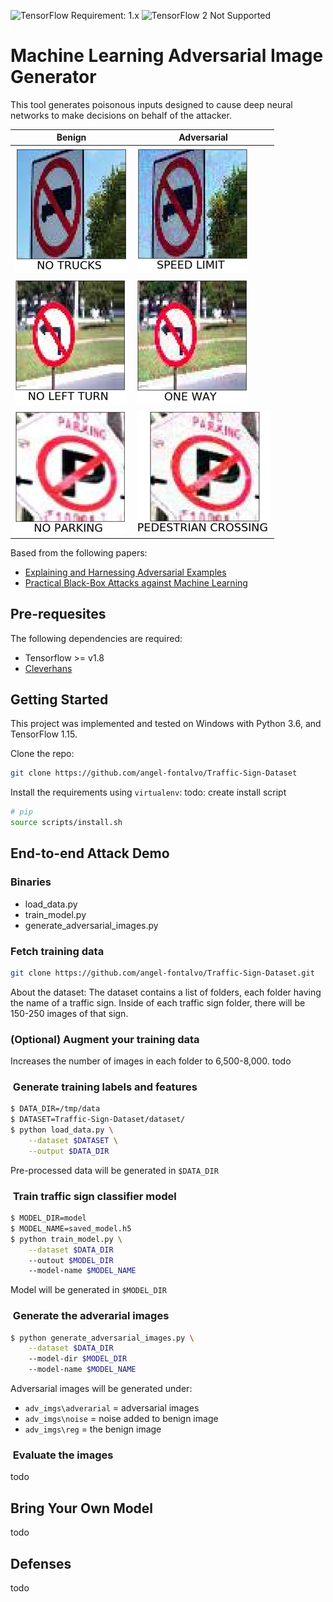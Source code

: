 ![TensorFlow Requirement: 1.x](https://img.shields.io/badge/TensorFlow%20Requirement-1.x-brightgreen)
![TensorFlow 2 Not Supported](https://img.shields.io/badge/TensorFlow%202%20Not%20Supported-%E2%9C%95-red.svg)

# Machine Learning Adversarial Image Generator 

This tool generates poisonous inputs designed to cause deep neural networks to make decisions on behalf of the attacker. 

| __Benign__ | __Adversarial__ |
|-------------|------------|
| ![Preview](imgs/benign_1.png)         | ![Preview](imgs/adversarial_1.png)     |
| ![Preview](imgs/benign_2.png)         | ![Preview](imgs/adversarial_2.png) |
| ![Preview](imgs/benign_3.png)         | ![Preview](imgs/adversarial_3.png) |

Based from the following papers: 

* [Explaining and Harnessing Adversarial Examples](https://arxiv.org/abs/1412.6572)
* [Practical Black-Box Attacks against Machine Learning](https://arxiv.org/abs/1602.02697)

## Pre-requesites

The following dependencies are required: 
* Tensorflow >= v1.8
* [Cleverhans](https://github.com/tensorflow/cleverhans) 

## Getting Started
This project was implemented and tested on Windows with Python 3.6, and TensorFlow 1.15. 

Clone the repo:
```bash
git clone https://github.com/angel-fontalvo/Traffic-Sign-Dataset
```

Install the requirements using `virtualenv`:
todo: create install script
```bash
# pip
source scripts/install.sh
```

## End-to-end Attack Demo

### Binaries 
* load_data.py
* train_model.py
* generate_adversarial_images.py

### Fetch training data

```bash
git clone https://github.com/angel-fontalvo/Traffic-Sign-Dataset.git
```
About the dataset: The dataset contains a list of folders, each folder having the name of a traffic sign. Inside of each traffic sign folder, there will be 150-250 images of that sign. 

### (Optional) Augment your training data
Increases the number of images in each folder to 6,500-8,000.
todo

###  Generate training labels and features 

```bash
$ DATA_DIR=/tmp/data
$ DATASET=Traffic-Sign-Dataset/dataset/
$ python load_data.py \
    --dataset $DATASET \
    --output $DATA_DIR
```
Pre-processed data will be generated in `$DATA_DIR`

###  Train traffic sign classifier model

```bash
$ MODEL_DIR=model
$ MODEL_NAME=saved_model.h5
$ python train_model.py \
    --dataset $DATA_DIR
    --outout $MODEL_DIR
    --model-name $MODEL_NAME
```
Model will be generated in `$MODEL_DIR`

###  Generate the adverarial images

```bash
$ python generate_adversarial_images.py \
    --dataset $DATA_DIR
    --model-dir $MODEL_DIR
    --model-name $MODEL_NAME
```
Adversarial images will be generated under:
* `adv_imgs\adverarial` = adversarial images
* `adv_imgs\noise` = noise added to benign image
* `adv_imgs\reg` = the benign image

###  Evaluate the images
todo

## Bring Your Own Model
todo

## Defenses
todo

